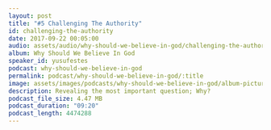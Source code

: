```yaml
---
layout: post
title: "#5 Challenging The Authority"
id: challenging-the-authority
date: 2017-09-22 00:05:00
audio: assets/audio/why-should-we-believe-in-god/challenging-the-authority.mp3
album: Why Should We Believe In God
speaker_id: yusufestes
podcast: why-should-we-believe-in-god
permalink: podcast/why-should-we-believe-in-god/:title
image: assets/images/podcasts/why-should-we-believe-in-god/album-picture-small.jpg
description: Revealing the most important question; Why?
podcast_file_size: 4.47 MB
podcast_duration: "09:20"
podcast_length: 4474288
---
```

